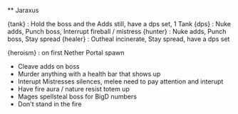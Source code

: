 ** Jaraxus

{tank} :    Hold the boss and the Adds still, have a dps set, 1 Tank
{dps} :    Nuke adds, Punch boss, Interrupt fireball / mistress
{hunter} :    Nuke adds, Punch boss, Stay spread
{healer} :    Outheal incinerate, Stay spread, have a dps set
    
    
{heroism} :    on first Nether Portal spawn

- Cleave adds on boss
- Murder anything with a health bar that shows up   
- Interupt Mistresses silences, melee need to pay attention and interupt
- Have fire aura / nature resist totem up
- Mages spellsteal boss for BigD numbers
- Don't stand in the fire